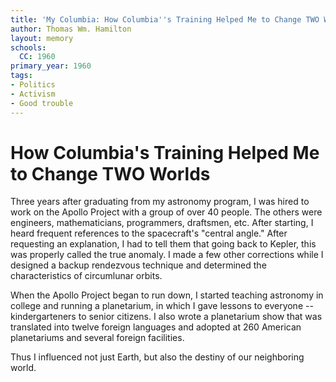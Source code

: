 ```yaml
---
title: 'My Columbia: How Columbia''s Training Helped Me to Change TWO Worlds'
author: Thomas Wm. Hamilton
layout: memory
schools:
  CC: 1960
primary_year: 1960
tags:
- Politics
- Activism
- Good trouble
---
```

# How Columbia's Training Helped Me to Change TWO Worlds

Three years after graduating from my astronomy program, I was hired to work on the Apollo Project with a group of over 40 people.  The others were engineers, mathematicians, programmers, draftsmen, etc.  After starting, I heard frequent references to the spacecraft's "central angle."  After requesting an explanation, I had to tell them that going back to Kepler, this was properly called the true anomaly.  I made a few other corrections while I designed a backup rendezvous technique and determined the characteristics of circumlunar orbits.

When the Apollo Project began to run down, I started teaching astronomy in college and running a planetarium, in which I gave lessons to everyone --  kindergarteners to senior citizens.  I also wrote a planetarium show that was translated into twelve foreign languages and adopted at 260 American planetariums and several foreign facilities.

Thus I influenced not just Earth, but also the destiny of our neighboring world.
